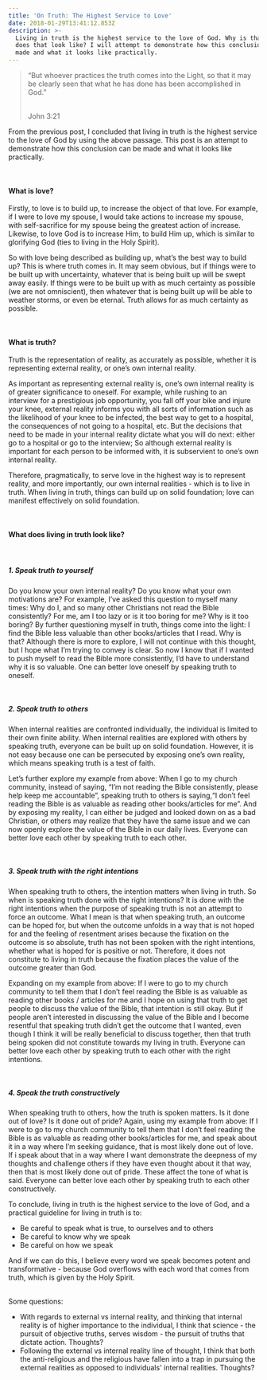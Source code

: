 ```yaml
---
title: 'On Truth: The Highest Service to Love'
date: 2018-01-29T13:41:12.853Z
description: >-
  Living in truth is the highest service to the love of God. Why is that? What
  does that look like? I will attempt to demonstrate how this conclusion can be
  made and what it looks like practically.
---
```

> “But whoever practices the truth comes into the Light, so that it may be clearly seen that what he has done has been accomplished in God.”
>
><br>
>John 3:21

From the previous post, I concluded that living in truth is the highest service to the love of God by using the above passage. This post is an attempt to demonstrate how this conclusion can be made and what it looks like practically.

<br>

#### What is love?

Firstly, to love is to build up, to increase the object of that love. For example, if I were to love my spouse, I would take actions to increase my spouse, with self-sacrifice for my spouse being the greatest action of increase. Likewise, to love God is to increase Him, to build Him up, which is similar to glorifying God (ties to living in the Holy Spirit).

So with love being described as building up, what’s the best way to build up? This is where truth comes in. It may seem obvious, but if things were to be built up with uncertainty, whatever that is being built up will be swept away easily. If things were to be built up with as much certainty as possible (we are not omniscient), then whatever that is being built up will be able to weather storms, or even be eternal. Truth allows for as much certainty as possible.

<br>

#### What is truth?

Truth is the representation of reality, as accurately as possible, whether it is representing external reality, or one’s own internal reality.

As important as representing external reality is, one’s own internal reality is of greater significance to oneself. For example, while rushing to an interview for a prestigious job opportunity, you fall off your bike and injure your knee, external reality informs you with all sorts of information such as the likelihood of your knee to be infected, the best way to get to a hospital, the consequences of not going to a hospital, etc. But the decisions that need to be made in your internal reality dictate what you will do next: either go to a hospital or go to the interview; So although external reality is important for each person to be informed with, it is subservient to one’s own internal reality.

Therefore, pragmatically, to serve love in the highest way is to represent reality, and more importantly, our own internal realities - which is to live in truth. When living in truth, things can build up on solid foundation; love can manifest effectively on solid foundation.

<br>

#### What does living in truth look like?
<br>

##### 1. Speak truth to yourself

Do you know your own internal reality? Do you know what your own motivations are? For example, I’ve asked this question to myself many times: Why do I, and so many other Christians not read the Bible consistently? For me, am I too lazy or is it too boring for me? Why is it too boring? By further questioning myself in truth, things come into the light: I find the Bible less valuable than other books/articles that I read. Why is that? Although there is more to explore, I will not continue with this thought, but I hope what I’m trying to convey is clear. So now I know that if I wanted to push myself to read the Bible more consistently, I’d have to understand why it is so valuable. One can better love oneself by speaking truth to oneself.

<br>

##### 2. Speak truth to others

When internal realities are confronted individually, the individual is limited to their own finite ability. When internal realities are explored with others by speaking truth, everyone can be built up on solid foundation. However, it is not easy because one can be persecuted by exposing one’s own reality, which means speaking truth is a test of faith.

Let’s further explore my example from above: When I go to my church community, instead of saying, “I’m not reading the Bible consistently, please help keep me accountable”, speaking truth to others is saying,“I don’t feel reading the Bible is as valuable as reading other books/articles for me”. And by exposing my reality, I can either be judged and looked down on as a bad Christian, or others may realize that they have the same issue and we can now openly explore the value of the Bible in our daily lives. Everyone can better love each other by speaking truth to each other.

<br>

##### 3. Speak truth with the right intentions

When speaking truth to others, the intention matters when living in truth. So when is speaking truth done with the right intentions? It is done with the right intentions when the purpose of speaking truth is not an attempt to force an outcome. What I mean is that when speaking truth, an outcome can be hoped for, but when the outcome unfolds in a way that is not hoped for and the feeling of resentment arises because the fixation on the outcome is so absolute, truth has not been spoken with the right intentions, whether what is hoped for is positive or not. Therefore, it does not constitute to living in truth because the fixation places the value of the outcome greater than God.

Expanding on my example from above: If I were to go to my church community to tell them that I don’t feel reading the Bible is as valuable as reading other books / articles for me and I hope on using that truth to get people to discuss the value of the Bible, that intention is still okay. But if people aren’t interested in discussing the value of the Bible and I become resentful that speaking truth didn’t get the outcome that I wanted, even though I think it will be really beneficial to discuss together, then that truth being spoken did not constitute towards my living in truth. Everyone can better love each other by speaking truth to each other with the right intentions.

<br>

##### 4. Speak the truth constructively

When speaking truth to others, how the truth is spoken matters. Is it done out of love? Is it done out of pride? Again, using my example from above: If I were to go to my church community to tell them that I don’t feel reading the Bible is as valuable as reading other books/articles for me, and speak about it in a way where I’m seeking guidance, that is most likely done out of love. If i speak about that in a way where I want demonstrate the deepness of my thoughts and challenge others if they have even thought about it that way, then that is most likely done out of pride. These affect the tone of what is said. Everyone can better love each other by speaking truth to each other constructively.

To conclude, living in truth is the highest service to the love of God, and a practical guideline for living in truth is to:

* Be careful to speak what is true, to ourselves and to others
* Be careful to know why we speak
* Be careful on how we speak

And if we can do this, I believe every word we speak becomes potent and transformative - because God overflows with each word that comes from truth, which is given by the Holy Spirit.

<br>
Some questions:

* With regards to external vs internal reality, and thinking that internal reality is of higher importance to the individual, I think that science - the pursuit of objective truths, serves wisdom - the pursuit of truths that dictate action. Thoughts?
* Following the external vs internal reality line of thought, I think that both the anti-religious and the religious have fallen into a trap in pursuing the external realities as opposed to individuals' internal realities. Thoughts?
